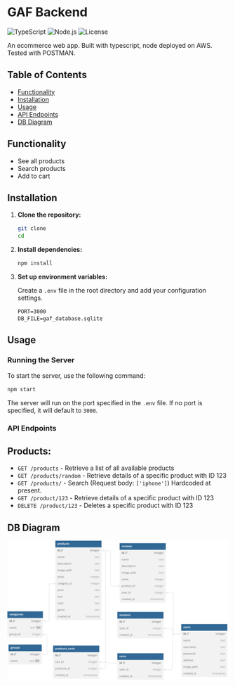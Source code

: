 # GAF Backend

![TypeScript](https://img.shields.io/badge/TypeScript-blue)
![Node.js](https://img.shields.io/badge/TS--Node-blue)
![License](https://img.shields.io/badge/License-MIT-blue)

An ecommerce web app. Built with typescript, node deployed on AWS. Tested with POSTMAN.

## Table of Contents

- [Functionality](#functionality)
- [Installation](#installation)
- [Usage](#usage)
- [API Endpoints](#api-endpoints)
- [DB Diagram](#db-diagram)
<!-- - [Testing](#testing)
- [Contributing](#contributing)
- [License](#license) -->

## Functionality

- See all products
- Search products
- Add to cart

## Installation

1.  **Clone the repository:**

    ```sh
    git clone
    cd
    ```

2.  **Install dependencies:**

    ```sh
    npm install
    ```

3.  **Set up environment variables:**

    Create a `.env` file in the root directory and add your configuration settings.

    ```env
    PORT=3000
    DB_FILE=gaf_database.sqlite
    ```

## Usage

### Running the Server

To start the server, use the following command:

```sh
npm start
```

The server will run on the port specified in the `.env` file. If no port is specified, it will default to `3000`.

### API Endpoints

## Products:

- `GET /products` - Retrieve a list of all available products
- `GET /products/random` - Retrieve details of a specific product with ID 123
- `GET /products/` - Search (Request body: `['iphone']`) Hardcoded at present.
- `GET /product/123` - Retrieve details of a specific product with ID 123
- `DELETE /product/123` - Deletes a specific product with ID 123

<!-- ## Cart:

- `POST /cart` - Add a new item to the user's shopping cart
- `PUT /cart/123` - Update the quantity of an item with ID 123 in the user's shopping cart
- `DELETE /cart/123` - Remove an item with ID 123 from the user's shopping cart

## Orders:

- `POST /orders` - Create a new order from the user's shopping cart
- `GET /orders/123` - Retrieve the details of a specific order with ID 123

## User Sessions:

- `POST /login` - Authenticate a user and create a new session (`Request body: { email, password }`)
- `GET /me` - Retrieve the currently logged-in user's information
- `POST /logout` - Log out the current user and invalidate their session
- `POST /register` - Create a new user account (Request body: `{ name, email, password }`)
- `PUT /user/:id` - Update the currently logged-in user's information -->

## DB Diagram

![Example Image](public/diagram.svg)
